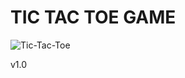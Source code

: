 <h1>TIC TAC TOE GAME</h1>

![Tic-Tac-Toe](https://github.com/WebDevChandan/tic-tac-toe/assets/70449580/9550616d-0620-42c6-bf96-9417a5ffb8d6)


v1.0

